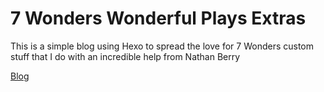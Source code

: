# 7 Wonders Wonderful Plays Extras
This is a simple blog using Hexo to spread the love for 7 Wonders custom stuff that I do with an incredible help from Nathan Berry

[Blog](https://jasiozet.github.io/7Wonders/)